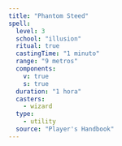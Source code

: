 ```yaml
---
title: "Phantom Steed"
spell:
  level: 3
  school: "illusion"
  ritual: true
  castingTime: "1 minuto"
  range: "9 metros"
  components:
    v: true
    s: true
  duration: "1 hora"
  casters:
    - wizard
  type:
    - utility
  source: "Player's Handbook"
---
```

